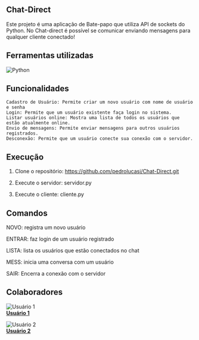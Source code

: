 ## Chat-Direct

 Este projeto é uma aplicação de Bate-papo que utiliza API de sockets do Python. No Chat-direct é possível se comunicar enviando mensagens para qualquer cliente conectado! 

 ## Ferramentas utilizadas 

![Python](https://img.shields.io/badge/Python-3776AB?style=for-the-badge&logo=python&logoColor=white)



 ## Funcionalidades

    Cadastro de Usuário: Permite criar um novo usuário com nome de usuário e senha
    Login: Permite que um usuário existente faça login no sistema.
    Listar usuários online: Mostra uma lista de todos os usuários que estão atualmente online.
    Envio de mensagens: Permite enviar mensagens para outros usuários registrados.
    Desconexão: Permite que um usuário conecte sua conexão com o servidor.

 ## Execução

 1. Clone o repositório: https://github.com/pedrolucasi/Chat-Direct.git
    
 3. Execute o servidor: servidor.py

 5. Execute o cliente: cliente.py

 ## Comandos 
 
 NOVO: registra um novo usuário

 ENTRAR: faz login de um usuário registrado

 LISTA: lista os usuários que estão conectados no chat

 MESS: inicia uma conversa com um usuário

 SAIR: Encerra a conexão com o servidor

 ## Colaboradores 

![Usuário 1](https://github.com/pedrolucasi.png)  
**[Usuário 1](https://github.com/pedrolucasi)**  

![Usuário 2](https://github.com/usuario2.png)  
**[Usuário 2](https://github.com/usuario2)**




